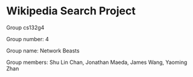 # Wikipedia Search Project

Group cs132g4

Group number: 4

Group name: Network Beasts

Group members: Shu Lin Chan, Jonathan Maeda, James Wang, Yaoming Zhan